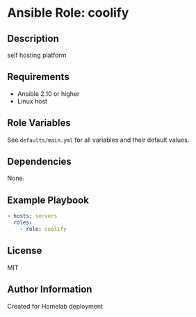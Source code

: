 # Ansible Role: coolify

## Description
self hosting platform

## Requirements
- Ansible 2.10 or higher
- Linux host

## Role Variables
See `defaults/main.yml` for all variables and their default values.

## Dependencies
None.

## Example Playbook
```yaml
- hosts: servers
  roles:
    - role: coolify
```

## License
MIT

## Author Information
Created for Homelab deployment

